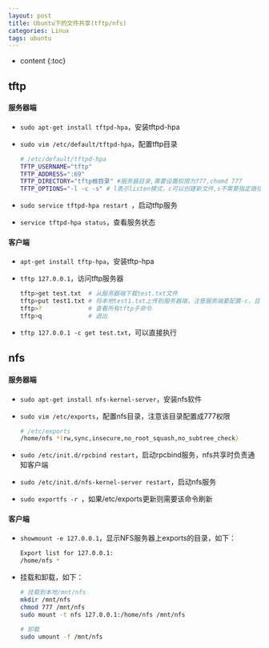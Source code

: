 ```yaml
---
layout: post
title: Ubuntu下的文件共享(tftp/nfs)
categories: Linux
tags: ubuntu
---
```


* content
{:toc}

## tftp

####  服务器端

* `sudo apt-get install tftpd-hpa`，安装tftpd-hpa

* `sudo vim /etc/default/tftpd-hpa`，配置tftp目录

  ```bash
  # /etc/default/tftpd-hpa
  TFTP_USERNAME="tftp"
  TFTP_ADDRESS=":69"
  TFTP_DIRECTORY="tftp根目录" #服务器目录,需要设置权限为777,chomd 777
  TFTP_OPTIONS="-l -c -s" # l表示listen模式，c可以创建新文件,s不需要指定路径
  ```

* `sudo service tftpd-hpa restart `，启动tftp服务

* `service tftpd-hpa status`，查看服务状态

<!--more-->

#### 客户端

* `apt-get install tftp-hpa`，安装tftp-hpa

* `tftp 127.0.0.1`，访问tftp服务器

  ```bash
  tftp>get test.txt  # 从服务器端下载test.txt文件
  tftp>put test1.txt # 将本地test1.txt上传到服务器端，注意服务端要配置-c，且777权限
  tftp>?             # 查看所有tftp子命令
  tftp>q             # 退出
  ```

* `tftp 127.0.0.1 -c get test.txt`，可以直接执行



## nfs

#### 服务器端

* `sudo apt-get install nfs-kernel-server`，安装nfs软件

* `sudo vim /etc/exports`，配置nfs目录，注意该目录配置成777权限

  ```bash
  # /etc/exports
  /home/nfs *(rw,sync,insecure,no_root_squash,no_subtree_check)
  ```

* `sudo /etc/init.d/rpcbind restart`，启动rpcbind服务，nfs共享时负责通知客户端

* `sudo /etc/init.d/nfs-kernel-server restart`，启动nfs服务

* `sudo exportfs -r `，如果/etc/exports更新则需要该命令刷新

#### 客户端

* `showmount -e 127.0.0.1`，显示NFS服务器上exports的目录，如下：

  ```bash
  Export list for 127.0.0.1:
  /home/nfs *
  ```

* 挂载和卸载，如下：

  ```bash
  # 挂载到本地/mnt/nfs
  mkdir /mnt/nfs
  chmod 777 /mnt/nfs
  sudo mount -t nfs 127.0.0.1:/home/nfs /mnt/nfs
  
  # 卸载
  sudo umount -f /mnt/nfs
  ```